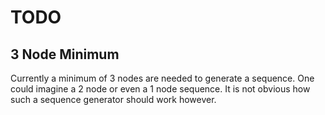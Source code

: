 # TODO

## 3 Node Minimum
Currently a minimum of 3 nodes are needed to generate a sequence. One could
imagine a 2 node or even a 1 node sequence. It is not obvious how such a
sequence generator should work however.